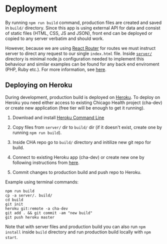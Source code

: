 
# Deployment

By running `npm run build` command, production files are created and saved in `build/` directory. Since this app is using external API for data and consist of static files (HTML, CSS, JS and JSON), front end can be deployed or copied to any server verbatim and should work. 

However, because we are using [React Router](https://github.com/ReactTraining/react-router) for routes we must instruct server to direct any request to our single `index.html` file. Inside [`server/`](../server/) directory is minimal node.js configuration needed to implement this behaviour and similar examples can be found for any back end enviroment (PHP, Ruby etc.). For more information, see [here](https://github.com/reactjs/react-router-tutorial/tree/master/lessons/11-productionish-server).

## Deploying on Heroku

During development, production build is deployed on [Heroku](https://cha-dev.herokuapp.com/). To deploy on Heroku you need either access to existing Chicago Health project (cha-dev) or create new application (free tier will be enough to get it running).

1. Download and install [Heroku Command Line](https://devcenter.heroku.com/articles/heroku-cli)

2. Copy files from `server/` dir to `build/` dir (if it doesn't exist, create one by running `npm run build`).

3. Inside CHA repo go to `build/` directory and initilize new git repo for build.

4. Connect to existing Heroku app (cha-dev) or create new one by following instructions from [here](https://devcenter.heroku.com/articles/git).

5. Commit changes to production build and push repo to Heroku.

Example using terminal commands:

```
npm run build
cp -a server/. build/
cd build
git init
heroku git:remote -a cha-dev
git add . && git commit -am "new build"
git push heroku master
``` 

Note that with server files and production build you can also run `npm install` inside `build` directory and run production build locally with `npm start`.
